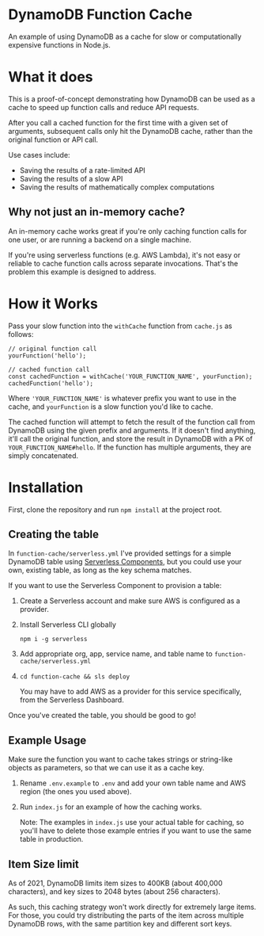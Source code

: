 # DynamoDB Function Cache

An example of using DynamoDB as a cache for slow or computationally expensive functions in Node.js.

# What it does

This is a proof-of-concept demonstrating how DynamoDB can be used as a cache to speed up function calls and reduce API requests.

After you call a cached function for the first time with a given set of arguments, subsequent calls only hit the DynamoDB cache, rather than the original function or API call.

Use cases include:
- Saving the results of a rate-limited API
- Saving the results of a slow API
- Saving the results of mathematically complex computations

## Why not just an in-memory cache?

An in-memory cache works great if you're only caching function calls for one user, or are running a backend on a single machine.

If you're using serverless functions (e.g. AWS Lambda), it's not easy or reliable to cache function calls across separate invocations. That's the problem this example is designed to address.

# How it Works

Pass your slow function into the `withCache` function from `cache.js` as follows:

```
// original function call
yourFunction('hello');

// cached function call
const cachedFunction = withCache('YOUR_FUNCTION_NAME', yourFunction);
cachedFunction('hello');

```

Where `'YOUR_FUNCTION_NAME'` is whatever prefix you want to use in the cache, and `yourFunction` is a slow function you'd like to cache.

The cached function will attempt to fetch the result of the function call from DynamoDB using the given prefix and arguments. If it doesn't find anything, it'll call the original function, and store the result in DynamoDB with a PK of `YOUR_FUNCTION_NAME#hello`. If the function has multiple arguments, they are simply concatenated. 

# Installation

First, clone the repository and run `npm install` at the project root.

## Creating the table

In `function-cache/serverless.yml` I've provided settings for a simple DynamoDB table using [Serverless Components](https://www.serverless.com/components/), but you could use your own, existing table, as long as the key schema matches.

If you want to use the Serverless Component to provision a table:

1. Create a Serverless account and make sure AWS is configured as a provider. 
2. Install Serverless CLI globally 
   
   `npm i -g serverless`

3. Add appropriate org, app, service name, and table name to `function-cache/serverless.yml`
4. `cd function-cache && sls deploy`
   
   You may have to add AWS as a provider for this service specifically, from the Serverless Dashboard.


 Once you've created the table, you should be good to go! 

## Example Usage

Make sure the function you want to cache takes strings or string-like objects as parameters, so that we can use it as a cache key.

1. Rename `.env.example` to `.env` and add your own table name and AWS region (the ones you used above).
2. Run `index.js` for an example of how the caching works.

   Note: The examples in `index.js` use your actual table for caching, so you'll have to delete those example entries if you want to use the same table in production. 

## Item Size limit 

As of 2021, DynamoDB limits item sizes to 400KB (about 400,000 characters), and key sizes to 2048 bytes (about 256 characters).

As such, this caching strategy won't work directly for extremely large items. For those, you could try distributing the parts of the item across multiple DynamoDB rows, with the same partition key and different sort keys.